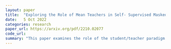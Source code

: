 ```yaml
---
layout: paper
title:  "Exploring the Role of Mean Teachers in Self- Supervised Masked Auto-encoders"
date:   5 Oct 2022
categories: research
paper_url: https://arxiv.org/pdf/2210.02077
code_url: 
summary: "This paper examines the role of the student/teacher paradigm in masked image modeling (MIM) for self-supervised learning (SSL) with Vision Transformers, particularly in the context of the Masked Auto-Encoder (MAE). Analysis of a simple linear model reveals that the teacher model acts as a conditional momentum regularizer by selectively filtering gradient directions based on feature similarity. Building on this insight, the authors introduce the Reconstruction-Consistent Masked Auto-Encoder (RC-MAE), which integrates an exponential moving average (EMA) teacher with MAE. RC-MAE demonstrates faster convergence, reduced memory requirements, greater robustness, and improved performance on tasks like ImageNet-1K classification, object detection, and instance segmentation compared to the original MAE."
---
```


